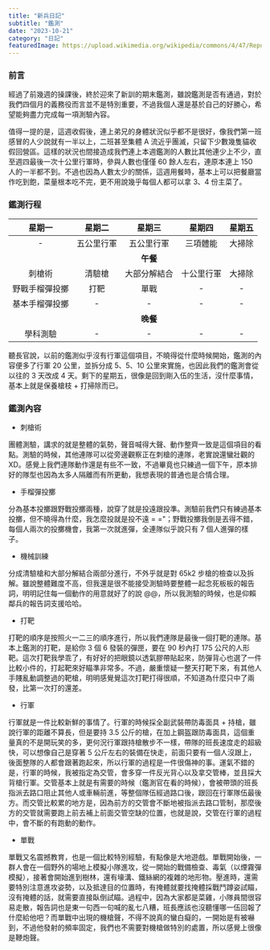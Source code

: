 ```yaml
---
title: "新兵日記"
subtitle: "鑑測"
date: "2023-10-21"
category: "日記"
featuredImage: https://upload.wikimedia.org/wikipedia/commons/4/47/Republic_of_China_Army_%28ROCA%29_Logo.svg
---
```


### 前言
經過了前幾週的操課後，終於迎來了新訓的期末鑑測，雖說鑑測是否有通過，對於我們四個月的義務役而言並不是特別重要，不過我個人還是基於自己的好勝心，希望能夠盡力完成每一項測驗內容。

值得一提的是，這週收假後，連上弟兄的身體狀況似乎都不是很好，像我們第一班感冒的人少說就有一半以上，二班甚至集體 A 流近乎團滅，只留下少數幾隻貓收假回營區。這樣的狀況也間接造成我們連上本週鑑測的人數比其他連少上不少，直至週四最後一次十公里行軍時，參與人數也僅僅 60 餘人左右，連原本連上 150 人的一半都不到。不過也因為人數太少的關係，這週用餐時，基本上可以把餐廳當作吃到飽，菜量根本吃不完，更不用說幾乎每個人都可以拿 3、4 份主菜了。

### 鑑測行程

| 星期一 | 星期二 | 星期三 | 星期四 | 星期五 |
| :---: | :---: | :---: | :---: | :---: |
|   -   | 五公里行軍 | 五公里行軍 | 三項體能 | 大掃除 |
||| **午餐** |||
| 刺槍術 | 清驗槍 | 大部分解結合 | 十公里行軍 | 大掃除 |
| 野戰手榴彈投擲 | 打靶 | 單戰 | - | - |
| 基本手榴彈投擲 | - | - | - | - |
||| **晚餐** |||
| 學科測驗 | - | - | - | - |

聽長官說，以前的鑑測似乎沒有行軍這個項目，不曉得從什麼時候開始，鑑測的內容便多了行軍 20 公里，並拆分成 5、5、10 公里來實施，也因此我們的鑑測會從以往的 3 天改成 4 天。剩下的星期五，很像是回到剛入伍的生活，沒什麼事情，基本上就是保養槍枝 + 打掃除而已。

### 鑑測內容
- 刺槍術

團體測驗，講求的就是整體的氣勢，聲音喊得大聲、動作整齊一致是這個項目的看點。測驗的時候，其他連隊可以從旁邊觀察正在刺槍的連隊，老實說還蠻壯觀的 XD。感覺上我們連隊動作還是有些不一致，不過畢竟也只練過一個下午，原本排好的隊型也因為太多人隔離而有所更動，我想表現的普通也是合情合理。

- 手榴彈投擲

分為基本投擲跟野戰投擲兩種，說穿了就是投遠跟投準。測驗前我們只有練過基本投擲，但不曉得為什麼，我怎麼投就是投不遠 = ="；野戰投擲我倒是丟得不錯，每個人兩次的投擲機會，我第一次就進彈，全連隊似乎說只有 7 個人進彈的樣子。

- 機械訓練

分成清驗槍和大部分解結合兩部分進行，不外乎就是對 65k2 步槍的檢查以及拆解。雖說整體難度不高，但我還是很不能接受測驗時要整體一起念死板板的報告詞，明明記住每一個動作的用意就好了的說 @@，所以我測驗的時候，也是仰賴鄰兵的報告詞支援哈哈。

- 打靶

打靶的順序是按照火一二三的順序進行，所以我們連隊是最後一個打靶的連隊。基本上鑑測的打靶，是給你 3 個 6 發裝的彈匣，要在 90 秒內打 175 公尺的人形靶。這次打靶我學乖了，有好好的把眼鏡以透氣膠帶貼起來，防彈背心也選了一件比較小件的，打起靶來好瞄準非常多。不過，嚴重懷疑一整天打靶下來，有其他人手賤亂動調整過的靶槍，明明感覺覺這次打靶打得很順，不知道為什麼只中了兩發，比第一次打的還差。

- 行軍

行軍就是一件比較新鮮的事情了。行軍的時候採全副武裝帶防毒面具 + 持槍，雖說行軍的距離不算長，但是要持 3.5 公斤的槍，在加上鋼盔跟防毒面具，這個重量真的不是開玩笑的多，更何況行軍跟持槍散步不一樣，帶隊的班長速度走的超級快，可以想像自己是穿著 5 公斤左右的裝備在快走，前面只要有一個人沒跟上，後面整隊的人都會跟著跑起來，所以行軍的過程是一件很傷神的事。運氣不錯的是，行軍的時候，我被指定為交管，會多穿一件反光背心以及拿交管棒，並且採大背槍行軍。交管基本上就是有需要的時候（鑑測官在看的時候），會被帶頭的班長指派去路口阻止其他人或車輛前進，等整個隊伍經過路口後，跟回在行軍隊伍最後方。而交管比較累的地方是，因為前方的交管會不斷地被指派去路口管制，那麼後方的交管就需要跑上前去補上前面交管空缺的位置，也就是說，交管在行軍的過程中，會不斷的有跑動的動作。

- 單戰

單戰又名震撼教育，也是一個比較特別經驗，有點像是大地遊戲。單戰開始後，一群人會在一個野外的場地上模擬小隊進攻，從一開始的戰備檢查、毒氣（以煙霧彈模擬），接著會開始進到樹林，還有壕溝、鐵絲網的複雜的地形物。壓進時，還需要特別注意進攻姿勢，以及抵達目的位置時，有掩體就要找掩體採戰鬥蹲姿試瞄，沒有掩體的話，就需要直接臥倒試瞄。過程中，因為大家都是菜雞，小隊員間很容易走散，報告詞也是東一句西一句喊的亂七八糟，班長應該也沒聽懂哪一伍回報了什麼給他吧？而單戰中出現的機槍聲，不得不說真的蠻白癡的，一開始是有被嚇到，不過他發射的頻率固定，我們也不需要對機槍做特別的處置，所以感覺上很像是鞭炮聲。


